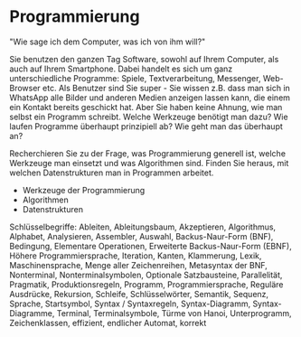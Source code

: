 # Programmierung

"Wie sage ich dem Computer, was ich von ihm will?"

Sie benutzen den ganzen Tag Software, sowohl auf Ihrem Computer, als auch auf Ihrem Smartphone. Dabei handelt es sich um ganz unterschiedliche Programme: Spiele, Textverarbeitung, Messenger, Web-Browser etc. Als Benutzer sind Sie super - Sie wissen z.B. dass man sich in WhatsApp alle Bilder und anderen Medien anzeigen lassen kann, die einem ein Kontakt bereits geschickt hat. Aber Sie haben keine Ahnung, wie man selbst ein Programm schreibt. Welche Werkzeuge benötigt man dazu? Wie laufen Programme überhaupt prinzipiell ab? Wie geht man das überhaupt an?

Recherchieren Sie zu der Frage, was Programmierung generell ist, welche Werkzeuge man einsetzt und was Algorithmen sind. Finden Sie heraus, mit welchen Datenstrukturen man in Programmen arbeitet.

  - Werkzeuge der Programmierung
  - Algorithmen
  - Datenstrukturen

Schlüsselbegriffe: Ableiten, Ableitungsbaum, Akzeptieren, Algorithmus, Alphabet, Analysieren, Assembler, Auswahl, Backus-Naur-Form (BNF), Bedingung, Elementare Operationen, Erweiterte Backus-Naur-Form (EBNF), Höhere Programmiersprache, Iteration, Kanten, Klammerung, Lexik, Maschinensprache, Menge aller Zeichenreihen, Metasyntax der BNF, Nonterminal, Nonterminalsymbolen, Optionale Satzbausteine, Parallelität, Pragmatik, Produktionsregeln, Programm, Programmiersprache, Reguläre Ausdrücke, Rekursion, Schleife, Schlüsselwörter, Semantik, Sequenz, Sprache, Startsymbol, Syntax / Syntaxregeln, Syntax-Diagramm, Syntax-Diagramme, Terminal, Terminalsymbole, Türme von Hanoi, Unterprogramm, Zeichenklassen, effizient, endlicher Automat, korrekt
